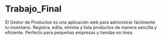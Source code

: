 # Trabajo_Final
El Gestor de Productos es una aplicación web para administrar fácilmente tu inventario. Registra, edita, elimina y lista productos de manera sencilla y eficiente. Perfecto para pequeñas empresas y tiendas en línea.
